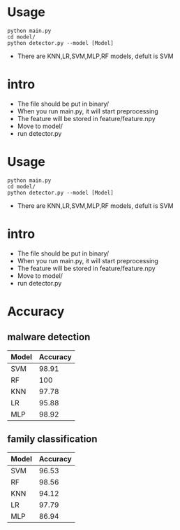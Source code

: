 # Usage
```
python main.py
cd model/
python detector.py --model [Model]

```
* There are KNN,LR,SVM,MLP,RF models, defult is SVM

# intro
* The file should be put in binary/
* When you run main.py, it will start preprocessing
* The feature will be stored in feature/feature.npy
* Move to model/
* run detector.py
# Usage
```
python main.py
cd model/
python detector.py --model [Model]

```
* There are KNN,LR,SVM,MLP,RF models, defult is SVM

# intro
* The file should be put in binary/
* When you run main.py, it will start preprocessing
* The feature will be stored in feature/feature.npy
* Move to model/
* run detector.py

# Accuracy
## malware detection

| Model | Accuracy |
| ----- | -------- |
| SVM   | 98.91    |
| RF    | 100      |
| KNN   | 97.78    |
| LR    | 95.88    |
| MLP   | 98.92    |

## family classification
| Model | Accuracy |
| ----- | -------- |
| SVM   | 96.53    |
| RF    | 98.56    |
| KNN   | 94.12    |
| LR    | 97.79    |
| MLP   | 86.94    |    


